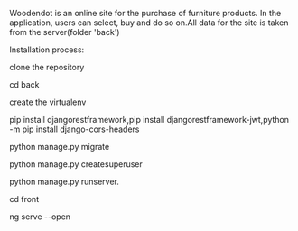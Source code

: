 Woodendot is an online site for the purchase of furniture products. In the application, users can select, buy and do so on.All data for the site is taken from the server(folder 'back')

Installation process:

clone the repository

cd back

create the virtualenv

pip install djangorestframework,pip install djangorestframework-jwt,python -m pip install django-cors-headers

python manage.py migrate

python manage.py createsuperuser

python manage.py runserver.

cd front

ng serve --open
